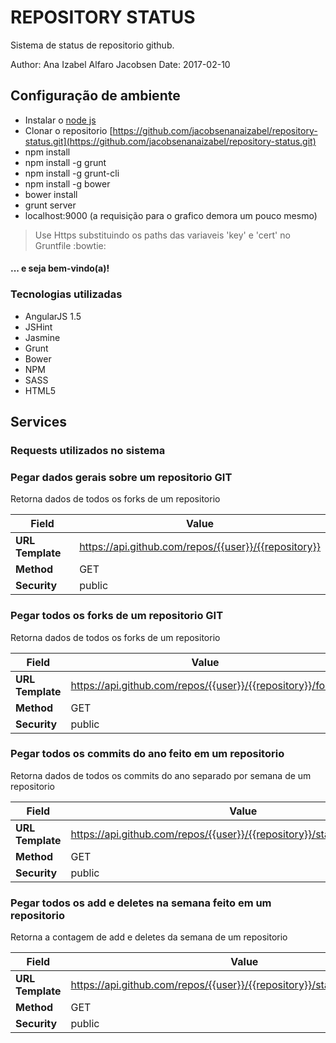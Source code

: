 # REPOSITORY STATUS
Sistema de status de repositorio github.

Author:      Ana Izabel Alfaro Jacobsen
Date:        2017-02-10 
  


## Configuração de ambiente

* Instalar o [node js](http://nodejs.org/) 
* Clonar o repositorio [https://github.com/jacobsenanaizabel/repository-status.git](https://github.com/jacobsenanaizabel/repository-status.git)
* npm install
* npm install -g grunt
* npm install -g grunt-cli
* npm install -g bower
* bower install 
* grunt server 
* localhost:9000 (a requisição para o grafico demora um pouco mesmo)

> Use Https substituindo os paths das variaveis 'key' e 'cert' no Gruntfile :bowtie:

#### ... e seja bem-vindo(a)!

### Tecnologias utilizadas 
* AngularJS 1.5
* JSHint
* Jasmine 
* Grunt
* Bower
* NPM
* SASS
* HTML5 

## Services
### Requests utilizados no sistema 

### Pegar dados gerais sobre um repositorio GIT
Retorna dados de todos os forks de um repositorio 

| Field            | Value                                                                 |
|----------------- |-----------------------------------------------------------------------|
| **URL Template** | https://api.github.com/repos/{{user}}/{{repository}}                  |
| **Method**       | GET                                                                   |
| **Security**     | public                                                                |


### Pegar todos os forks de um repositorio GIT
Retorna dados de todos os forks de um repositorio 

| Field            | Value                                                                 |
|----------------- |-----------------------------------------------------------------------|
| **URL Template** | https://api.github.com/repos/{{user}}/{{repository}}/forks            |
| **Method**       | GET                                                                   |
| **Security**     | public                                                                |


### Pegar todos os commits do ano feito em um repositorio
Retorna dados de todos os commits do ano separado por semana de um repositorio 

| Field            | Value                                                                      |
|----------------- |----------------------------------------------------------------------------|
| **URL Template** | https://api.github.com/repos/{{user}}/{{repository}}/stats/commit_activity |
| **Method**       | GET                                                                        |
| **Security**     | public                                                                     |


### Pegar todos os add e deletes na semana feito em um repositorio
Retorna a contagem de add e deletes da semana de um repositorio  

| Field            | Value                                                                      |
|----------------- |----------------------------------------------------------------------------|
| **URL Template** | https://api.github.com/repos/{{user}}/{{repository}}/stats/code_frequency |
| **Method**       | GET                                                                        |
| **Security**     | public                                                                     |

